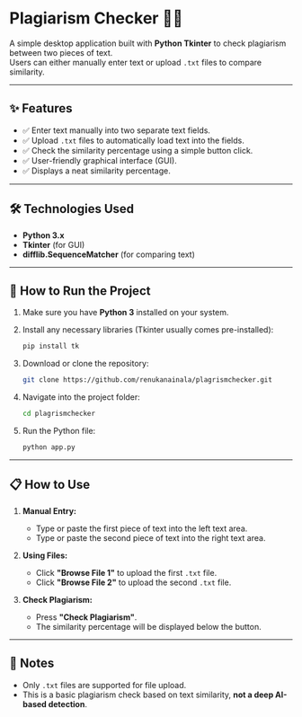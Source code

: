 



# Plagiarism Checker 🧠📝

A simple desktop application built with **Python Tkinter** to check plagiarism between two pieces of text.  
Users can either manually enter text or upload `.txt` files to compare similarity.

---

## ✨ Features

- ✅ Enter text manually into two separate text fields.
- ✅ Upload `.txt` files to automatically load text into the fields.
- ✅ Check the similarity percentage using a simple button click.
- ✅ User-friendly graphical interface (GUI).
- ✅ Displays a neat similarity percentage.

---

## 🛠️ Technologies Used

- **Python 3.x**
- **Tkinter** (for GUI)
- **difflib.SequenceMatcher** (for comparing text)

---

## 🚀 How to Run the Project

1. Make sure you have **Python 3** installed on your system.

2. Install any necessary libraries (Tkinter usually comes pre-installed):
   ```bash
   pip install tk
   ```

3. Download or clone the repository:
   ```bash
   git clone https://github.com/renukanainala/plagrismchecker.git

   ```

4. Navigate into the project folder:
   ```bash
   cd plagrismchecker
   ```

5. Run the Python file:
   ```bash
   python app.py
   ```

---

## 📋 How to Use

1. **Manual Entry:**
   - Type or paste the first piece of text into the left text area.
   - Type or paste the second piece of text into the right text area.
   
2. **Using Files:**
   - Click **"Browse File 1"** to upload the first `.txt` file.
   - Click **"Browse File 2"** to upload the second `.txt` file.

3. **Check Plagiarism:**
   - Press **"Check Plagiarism"**.
   - The similarity percentage will be displayed below the button.

---


## 📢 Notes

- Only `.txt` files are supported for file upload.
- This is a basic plagiarism check based on text similarity, **not a deep AI-based detection**.

